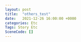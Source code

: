 ```yaml
---
layout: post
title:  "others_test"
date:   2021-12-26 16:00:00 +0000
categories: Etc
Tags: Story Etc
SceneCode: []
---
```

